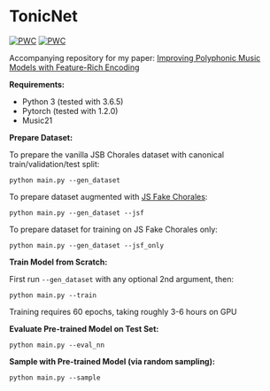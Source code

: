 # TonicNet

[![PWC](https://img.shields.io/endpoint.svg?url=https://paperswithcode.com/badge/js-fake-chorales-a-synthetic-dataset-of/music-modeling-on-jsb-chorales)](https://paperswithcode.com/sota/music-modeling-on-jsb-chorales?p=js-fake-chorales-a-synthetic-dataset-of-1)
[![PWC](https://img.shields.io/endpoint.svg?url=https://paperswithcode.com/badge/improving-polyphonic-music-models-with/music-modeling-on-jsb-chorales)](https://paperswithcode.com/sota/music-modeling-on-jsb-chorales?p=improving-polyphonic-music-models-with)


Accompanying repository for my paper: [Improving Polyphonic Music Models with Feature-Rich Encoding](https://arxiv.org/abs/1911.11775)

<b>Requirements:</b>
- Python 3 (tested with 3.6.5)
- Pytorch (tested with 1.2.0)
- Music21

<b>Prepare Dataset:</b>

To prepare the vanilla JSB Chorales dataset with canonical train/validation/test split:
```
python main.py --gen_dataset
```

To prepare dataset augmented with [JS Fake Chorales](https://github.com/omarperacha/js-fakes):
```
python main.py --gen_dataset --jsf
```

To prepare dataset for training on JS Fake Chorales only:
```
python main.py --gen_dataset --jsf_only
```

<b>Train Model from Scratch:</b>

First run `--gen_dataset` with any optional 2nd argument, then:
```
python main.py --train
```

Training requires 60 epochs, taking roughly 3-6 hours on GPU

<b>Evaluate Pre-trained Model on Test Set:</b>

```
python main.py --eval_nn
```

<b>Sample with Pre-trained Model (via random sampling):</b>

```
python main.py --sample
```
